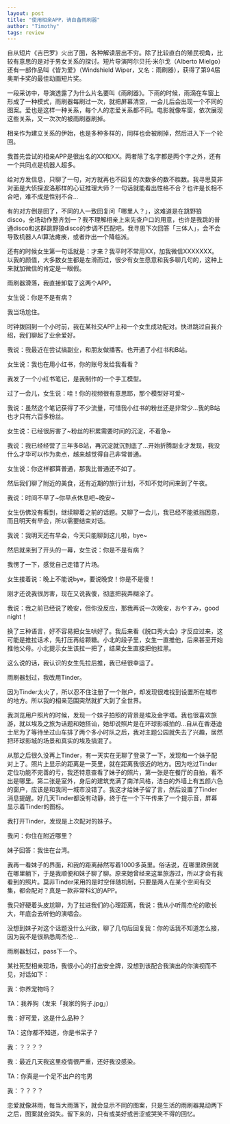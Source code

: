 ```yaml
---
layout: post
title: "使用相亲APP，请自备雨刷器"
author: "Timothy"
tags: review 
---
```


自从短片《吉巴罗》火出了圈，各种解读层出不穷。除了比较直白的殖民视角，比较有意思的是对于男女关系的探讨。短片导演阿尔贝托·米尔戈（Alberto Mielgo）还有一部作品叫《皆为爱》（Windshield Wiper，又名：雨刷器），获得了第94届奥斯卡奖的最佳动画短片奖。

一段采访中，导演透露了为什么片名要叫《雨刷器》。下雨的时候，雨滴在车窗上形成了一种模式，雨刷器每刷过一次，就把屏幕清空，一会儿后会出现一个不同的图案。爱也是这样一种关系，每个人的恋爱关系都不同。电影就像车窗，依次展现这些关系，又一次次的被雨刷器刷掉。

相亲作为建立关系的伊始，也是多种多样的，同样也会被刷掉，然后进入下一个轮回。

我首先尝试的相亲APP是很出名的XX和XX。两者除了名字都是两个字之外，还有一个共同点是机器人超多。

给对方发信息，只聊了一句，对方就再也不回复的次数多的数不胜数。我寻思莫非对面是大侦探波洛那样的心证推理大师？一句话就能看出性格不合？也许是长相不合吧，难不成是性别不合…

有的对方倒是回了，不同的人一致回复问「哪里人？」，这难道是在跳野狼disco，全场动作整齐划一？我不理解相亲上来先查户口的用意，也许是我跳的普通disco和这群跳野狼disco的步调不匹配吧。我寻思下次回答「三体人」，会不会导致机器人AI算法瘫痪，或者炸出一个降临派。

还有的时候女生第一句话就是：才来？我平时不常用XX，加我微信XXXXXXX。以我的颜值，大多数女生都是左滑而过，很少有女生愿意和我多聊几句的，这种上来就加微信的肯定是一眼假。

雨刷器滑落，我直接卸载了这两个APP。

女生说：你是不是有病？

我当场尬住。

时钟拨回到一个小时前，我在某社交APP上和一个女生成功配对。快进跳过自我介绍，我们聊起了业余爱好。

我说：我最近在尝试搞副业，和朋友做播客。也开通了小红书和B站。

女生说：我也在用小红书，你的账号发给我看看？

我发了一个小红书笔记，是我制作的一个手工模型。

过了一会儿，女生说：哇！你的视频很有意思耶，那个模型好可爱~

我说：虽然这个笔记获得了不少流量，可惜我小红书的粉丝还是非常少...我的B站也才只有六百多粉丝。

女生说：已经很厉害了~粉丝的积累需要时间的沉淀，不着急~

我说：我已经经营了三年多B站，再沉淀就沉到底了...开始折腾副业才发现，我没什么才华可以作为卖点，越来越觉得自己非常普通。

女生说：你这样都算普通，那我比普通还不如了。

然后我们聊了附近的美食，还有近期的旅行计划，不知不觉时间来到了午夜。

我说：时间不早了~你早点休息吧~晚安~

女生仿佛没有看到，继续聊着之前的话题。又聊了一会儿，我已经不能抵挡困意，而且明天有早会，所以需要结束对话。

我说：我明天还有早会，今天只能聊到这儿啦，bye~

然后就来到了开头的一幕，女生说：你是不是有病？

我愣了一下，感觉自己走错了片场。

女生接着说：晚上不能说bye，要说晚安！你是不是傻！

刚才还说我很厉害，现在又说我傻，彻底把我弄糊涂了。

我说：我之前已经说了晚安，但你没反应，那我再说一次晚安，おやすみ，good night！

换了三种语言，好不容易把女生哄好了。我后来看《脱口秀大会》才反应过来，这可能是推拉话术，先打压再给颗糖。小北的段子里，女生一直推他，后来甚至开始推他父母。小北提示女生该拉一把了，结果女生直接把他拉黑。

这么说的话，我认识的女生先拉后推，我已经很幸运了。

雨刷器划过，我改用Tinder。

因为Tinder太火了，所以忍不住注册了一个账户，却发现很难找到设置所在城市的地方。所以我的相亲范围突然就扩大到了全世界。

我浏览用户照片的时候，发现一个妹子拍照的背景是埃及金字塔。我也很喜欢旅游，就以埃及之旅为话题和她搭讪，她却说照片是在环球影城拍的...自从在香港迪士尼为了等待坐过山车排了两个多小时队之后，我对主题公园就失去了兴趣，居然把环球影城的场景和真实的埃及搞混了。

从那之后很久没再上Tinder，有一天实在无聊了登录了一下，发现和一个妹子配对上了。照片上显示的距离是一英里，就在距离我很近的地方。因为吃过Tinder定位功能不完善的亏，我还特意查看了妹子的照片，第一张是在餐厅的自拍，看不出是哪里。第二张是室外，身后的建筑充满了南洋风格，洁白的外墙上有五颜六色的窗户，应该是和我同一城市没错了。我这才给妹子留了言，然后设置了Tinder消息提醒。好几天Tinder都没有动静，终于在一个下午传来了一个提示音，屏幕显示着Tinder的图标。

我打开Tinder，发现是上次配对的妹子。

我问：你住在附近哪里？

妹子回答：我住在台湾。

我再一看妹子的界面，和我的距离赫然写着1000多英里。俗话说，在哪里跌倒就在哪里躺下，于是我顺便和妹子聊了聊。原来她曾经来这里旅游过，所以才会有我看到的照片。莫非Tinder采用的是时空伴随机制，只要是两人在某个空间有交集，都会配对？真是一款非常科幻的APP。

我只好硬着头皮尬聊，为了拉进我们的心理距离，我说：我从小听周杰伦的歌长大，年底会去听他的演唱会。

没想到妹子对这个话题没什么兴致，聊了几句后回复我：你的话我不知道怎么接，因为我不是很熟悉周杰伦...

雨刷器划过，pass下一个。

某社死型相亲现场，我很小心的打出安全牌，没想到该配合我演出的你演视而不见，对话如下：

我：你养宠物吗？

TA：我养狗（发来「我家的狗子.jpg」） 

我：好可爱，这是什么品种？ 

TA：这你都不知道，你是书呆子？ 

我：？？？？

我：最近几天我这里疫情很严重，还好我没感染。 

TA：你真是一个足不出户的宅男 

我：？？？？

恋爱就像淋雨，每当大雨落下，就会显示不同的图案，只是生活的雨刷器晃动两下之后，图案就会消失。留下来的，只有或美好或苦涩或哭笑不得的回忆。
















